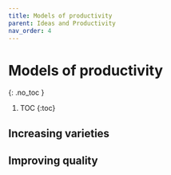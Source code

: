 ```yaml
---
title: Models of productivity
parent: Ideas and Productivity
nav_order: 4
---
```


# Models of productivity
{: .no_toc }

1. TOC 
{:toc}

## Increasing varieties

## Improving quality

